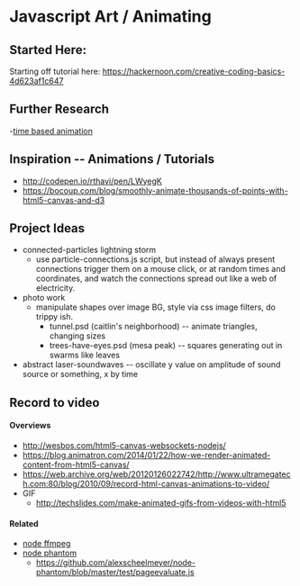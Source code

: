# Javascript Art / Animating

## Started Here: 

Starting off tutorial here: https://hackernoon.com/creative-coding-basics-4d623af1c647

## Further Research
-[time based animation](https://www.viget.com/articles/time-based-animation)

## Inspiration -- Animations / Tutorials
- http://codepen.io/rthavi/pen/LWyegK
- https://bocoup.com/blog/smoothly-animate-thousands-of-points-with-html5-canvas-and-d3

## Project Ideas
* connected-particles lightning storm
	- use particle-connections.js script, but instead of always present connections trigger them on a mouse click, or at random times and coordinates, and watch the connections spread out like a web of electricity. 
* photo work
	- manipulate shapes over image BG, style via css image filters, do trippy ish. 
		- tunnel.psd (caitlin's neighborhood) -- animate triangles, changing sizes
		- trees-have-eyes.psd (mesa peak) -- squares generating out in swarms like leaves
* abstract laser-soundwaves -- oscillate y value on amplitude of sound source or something, x by time




## Record to video

#### Overviews
- http://wesbos.com/html5-canvas-websockets-nodejs/
- https://blog.animatron.com/2014/01/22/how-we-render-animated-content-from-html5-canvas/
- https://web.archive.org/web/20120126022742/http://www.ultramegatech.com:80/blog/2010/09/record-html-canvas-animations-to-video/
- GIF
	- http://techslides.com/make-animated-gifs-from-videos-with-html5

#### Related
- [node ffmpeg](https://www.npmjs.com/package/ffmpeg)
- [node phantom](https://github.com/alexscheelmeyer/node-phantom)
	- https://github.com/alexscheelmeyer/node-phantom/blob/master/test/pageevaluate.js
